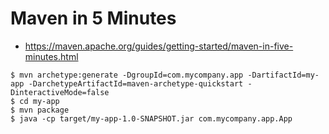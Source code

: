 # Maven in 5 Minutes #

* https://maven.apache.org/guides/getting-started/maven-in-five-minutes.html


```
$ mvn archetype:generate -DgroupId=com.mycompany.app -DartifactId=my-app -DarchetypeArtifactId=maven-archetype-quickstart -DinteractiveMode=false
$ cd my-app
$ mvn package
$ java -cp target/my-app-1.0-SNAPSHOT.jar com.mycompany.app.App
```
